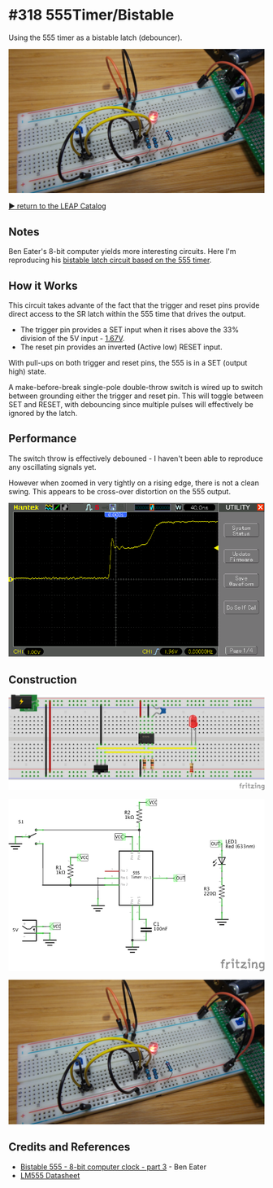 # #318 555Timer/Bistable

Using the 555 timer as a bistable latch (debouncer).

![Build](./assets/Bistable_build.jpg?raw=true)

[:arrow_forward: return to the LEAP Catalog](http://leap.tardate.com)

## Notes

Ben Eater's 8-bit computer yields more interesting circuits.
Here I'm reproducing his [bistable latch circuit based on the 555 timer](https://www.youtube.com/watch?v=WCwJNnx36Rk).

## How it Works

This circuit takes advante of the fact that the trigger and reset pins provide direct access to the SR latch within the 555 time that drives the output.

* The trigger pin provides a SET input when it rises above the 33% division of the 5V input - [1.67V](http://www.wolframalpha.com/input/?i=5V%2F3).
* The reset pin provides an inverted (Active low) RESET input.

With pull-ups on both trigger and reset pins, the 555 is in a SET (output high) state.

A make-before-break single-pole double-throw switch is wired up to switch between grounding either the trigger and reset pin.
This will toggle between SET and RESET, with debouncing since multiple pulses will effectively be ignored by the latch.

## Performance

The switch throw is effectively debouned - I haven't been able to reproduce any oscillating signals yet.

However when zoomed in very tightly on a rising edge, there is not a clean swing.
This appears to be cross-over distortion on the 555 output.

![scope-trigger](./assets/scope-trigger.gif?raw=true)

## Construction

![Breadboard](./assets/Bistable_bb.jpg?raw=true)

![Schematic](./assets/Bistable_schematic.jpg?raw=true)

![Build](./assets/Bistable_build.jpg?raw=true)

## Credits and References
* [Bistable 555 - 8-bit computer clock - part 3](https://www.youtube.com/watch?v=WCwJNnx36Rk) - Ben Eater
* [LM555 Datasheet](http://www.futurlec.com/Linear/LM555CN.shtml)
